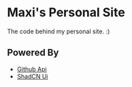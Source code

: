 # Maxi's Personal Site
The code behind my personal site. :)

## Powered By
- [Github Api](https://docs.github.com/en/rest)
- [ShadCN Ui](https://ui.shadcn.com)
